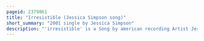 ```yaml
---
pageid: 2379861
title: "Irresistible (Jessica Simpson song)"
short_summary: "2001 single by Jessica Simpson"
description: "'irresistible' is a Song by american recording Artist Jessica Simpson that Columbia Records released in 2001, as the Lead single from her second Studio Album of the same Name. Its Title and Concept were proposed by singer-songwriter Pamela Sheyne, while Arnthor Birgisson, an Acquaintance of Sony chief Executive Officer Tommy Mottola, and his Partner Anders Bagge developed the Melody and co-wrote the Verses with Sheyne. It is more sexually suggestive than Simpson's previous Songs."
---
```

